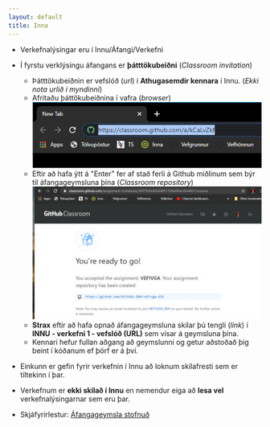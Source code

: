 ```yaml
---
layout: default
title: Inna 
---
```


* Verkefnalýsingar eru í Innu/Áfangi/Verkefni
* Í fyrstu verklýsingu áfangans er **þátttökubeiðni** (_Classroom invitation_) 
  * Þátttökubeiðnin er vefslóð (_url_) í **Athugasemdir kennara** í Innu. (_Ekki nota urlið í myndinni_) 
  * Afritaðu þáttökubeiðnina í vafra (_browser_) <br>  ![invitation](classroom-beidni.jpg) 
  * Eftir að hafa ýtt á "Enter" fer af stað ferli á Github miðlinum sem býr til áfangageymsluna þína	(_Classroom repository_)<br>
  ![you are ready to go](readytogo.jpg) 
  * **Strax** eftir að hafa opnað áfangageymsluna skilar þú tengli (_link_) í **INNU - verkefni 1 - vefslóð (URL)** sem vísar á geymsluna þína. 
  * Kennari hefur fullan aðgang að geymslunni og getur aðstoðað þig beint í kóðanum ef þörf er á því. 
* Einkunn er gefin fyrir verkefnin í Innu að loknum skilafresti sem er tiltekinn í þar.
* Verkefnum er **ekki skilað í Innu** en nemendur eiga að **lesa vel** verkefnalýsingarnar sem eru þar. 

* Skjáfyrirlestur: [Áfangageymsla stofnuð](https://youtu.be/PPwpF6yTX3Y)